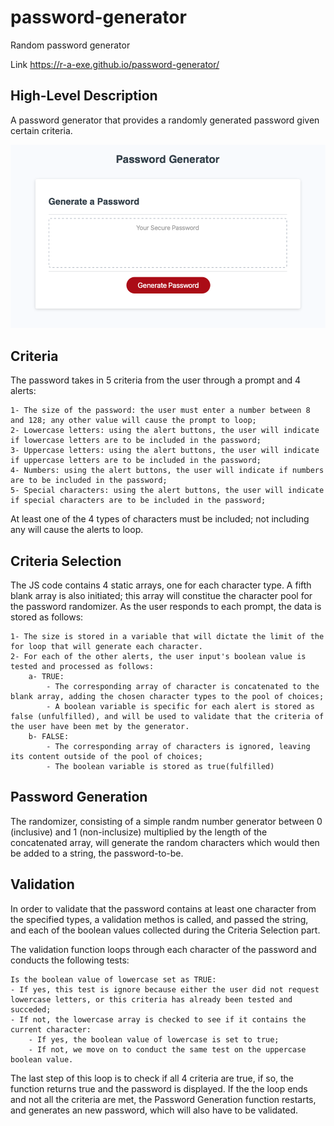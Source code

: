 # password-generator
Random password generator

Link https://r-a-exe.github.io/password-generator/

## High-Level Description

A password generator that provides a randomly generated password given certain criteria.

![Screenshot](assets/screenshot.png)

## Criteria

The password takes in 5 criteria from the user through a prompt and 4 alerts:

    1- The size of the password: the user must enter a number between 8 and 128; any other value will cause the prompt to loop;
    2- Lowercase letters: using the alert buttons, the user will indicate if lowercase letters are to be included in the password;
    3- Uppercase letters: using the alert buttons, the user will indicate if uppercase letters are to be included in the password;
    4- Numbers: using the alert buttons, the user will indicate if numbers are to be included in the password;
    5- Special characters: using the alert buttons, the user will indicate if special characters are to be included in the password;

At least one of the 4 types of characters must be included; not including any will cause the alerts to loop.

## Criteria Selection

The JS code contains 4 static arrays, one for each character type. A fifth blank array is also initiated; this array will constitue the character pool for the password randomizer.
As the user responds to each prompt, the data is stored as follows:

    1- The size is stored in a variable that will dictate the limit of the for loop that will generate each character.
    2- For each of the other alerts, the user input's boolean value is tested and processed as follows:
        a- TRUE:
            - The corresponding array of character is concatenated to the blank array, adding the chosen character types to the pool of choices;
            - A boolean variable is specific for each alert is stored as false (unfulfilled), and will be used to validate that the criteria of the user have been met by the generator.
        b- FALSE:
            - The corresponding array of characters is ignored, leaving its content outside of the pool of choices;
            - The boolean variable is stored as true(fulfilled)

## Password Generation

The randomizer, consisting of a simple randm number generator between 0 (inclusive) and 1 (non-inclusize) multiplied by the length of the concatenated array, will generate the random characters which would then be added to a string, the password-to-be.

## Validation

In order to validate that the password contains at least one character from the specified types, a validation methos is called, and passed the string, and each of the boolean values collected during the 
Criteria Selection part.

The validation function loops through each character of the password and conducts the following tests:

    Is the boolean value of lowercase set as TRUE:
    - If yes, this test is ignore because either the user did not request lowercase letters, or this criteria has already been tested and succeded;
    - If not, the lowercase array is checked to see if it contains the current character:
        - If yes, the boolean value of lowercase is set to true;
        - If not, we move on to conduct the same test on the uppercase boolean value.

The last step of this loop is to check if all 4 criteria are true, if so, the function returns true and the password is displayed. If the the loop ends and not all the criteria are met, the Password Generation function restarts, and generates an new password, which will also have to be validated.
